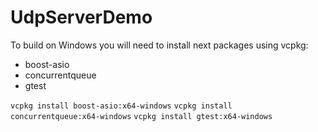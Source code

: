 # UdpServerDemo

To build on Windows you will need to install next packages using vcpkg:
* boost-asio
* concurrentqueue
* gtest

`vcpkg install boost-asio:x64-windows`
`vcpkg install concurrentqueue:x64-windows`
`vcpkg install gtest:x64-windows`
